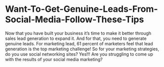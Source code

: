 # Want-To-Get-Genuine-Leads-From-Social-Media-Follow-These-Tips
Now that you have built your business it’s time to make it better through sales lead generation to expand it. And for that, you need to generate genuine leads. For marketing lead, 61 percent of marketers feel that lead generation is the top marketing challenge! So for your marketing strategies, do you use social networking sites? Yes!!! Are you struggling to come up with the results of your social media marketing?
